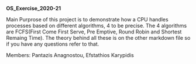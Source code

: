 <b>OS_Exercise_2020-21</b>

Main Purprose of this project is to demonstrate how a CPU handles
processes based on different algorithms, 4 to be precise. The 4 algorithms
are FCFS(First Come First Serve, Pre Emptive, Round Robin and Shortest Remaing Time).
The theory behind all these is on the other markdown file so if you have any questions
refer to that.

Members:
Pantazis Anagnostou,
Efstathios Karypidis
